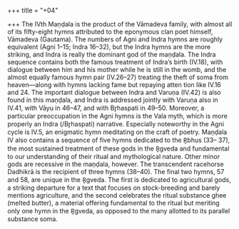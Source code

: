 +++
title = "+04"

+++
The IVth Maṇḍala is the product of the Vāmadeva family, with almost all of  its fifty-eight hymns attributed to the eponymous clan poet himself, Vāmadeva  (Gautama). The numbers of Agni and Indra hymns are roughly equivalent (Agni  1–15; Indra 16–32), but the Indra hymns are the more striking, and Indra is really  the dominant god of the maṇḍala. The Indra sequence contains both the famous  treatment of Indra’s birth (IV.18), with dialogue between him and his mother while  he is still in the womb, and the almost equally famous hymn pair (IV.26–27) treating  the theft of soma from heaven—along with hymns lacking fame but repaying atten tion like IV.16 and 24. The important dialogue between Indra and Varuṇa (IV.42) is  also found in this maṇḍala, and Indra is addressed jointly with Varuṇa also in IV.41,  with Vāyu in 46–47, and with Br̥haspati in 49–50.
Moreover, a particular preoccupation in the Agni hymns is the Vala myth, which  is more properly an Indra (/Br̥haspati) narrative. Especially noteworthy in the Agni  cycle is IV.5, an enigmatic hymn meditating on the craft of poetry.
Maṇḍala IV also contains a sequence of five hymns dedicated to the R̥bhus (33– 37), the most sustained treatment of these gods in the R̥gveda and fundamental to  our understanding of their ritual and mythological nature. Other minor gods are  recessive in the maṇḍala, however.
The transcendent racehorse Dadhikrā is the recipient of three hymns (38–40).  The final two hymns, 57 and 58, are unique in the R̥gveda. The first is dedicated to  agricultural gods, a striking departure for a text that focuses on stock-breeding and  barely mentions agriculture, and the second celebrates the ritual substance ghee  (melted butter), a material offering fundamental to the ritual but meriting only one  hymn in the R̥gveda, as opposed to the many allotted to its parallel substance soma.